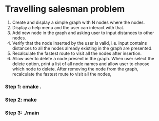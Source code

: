 # Travelling salesman problem
1. Create and display a simple graph with N nodes where the nodes.
2. Display a help menu and the user can interact with that.
3. Add new node in the graph and asking user to input distances to
   other nodes. 
4. Verify that the node Inserted by the user is valid, i.e. input contains
   distances to all the nodes already existing in the graph are presented. 
5. Recalculate the fastest route to visit all the nodes after insertion.
6. Allow user to delete a node present in the graph. When user select the delete option,
   print a list of all node names and allow user to choose which node to delete. After
   removing the node from the graph, recalculate the fastest route to visit all the nodes,


### Step 1: cmake .
### Step 2: make
### Step 3: ./main 
